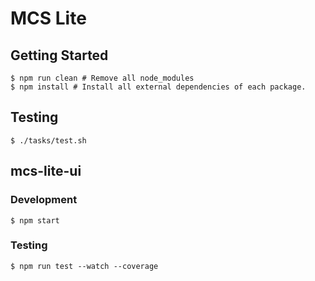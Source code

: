 # MCS Lite

## Getting Started

```
$ npm run clean # Remove all node_modules
$ npm install # Install all external dependencies of each package.
```

## Testing

```
$ ./tasks/test.sh
```

## mcs-lite-ui

### Development

```
$ npm start
```

### Testing

```
$ npm run test --watch --coverage
```
